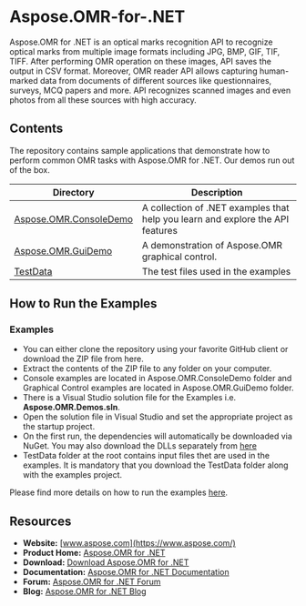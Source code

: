 # Aspose.OMR-for-.NET

Aspose.OMR for .NET is an optical marks recognition API to recognize optical marks from multiple image formats including JPG, BMP, GIF, TIF, TIFF. After performing OMR operation on these images, API saves the output in CSV format. Moreover, OMR reader API allows capturing human-marked data from documents of different sources like questionnaires, surveys, MCQ papers and more. API recognizes scanned images and even photos from all these sources with high accuracy.

## Contents

The repository contains sample applications that demonstrate how to perform common OMR tasks with Aspose.OMR for .NET. Our demos run out of the box.

Directory | Description
--------- | -----------
[Aspose.OMR.ConsoleDemo](Aspose.OMR.ConsoleDemo)  | A collection of .NET examples that help you learn and explore the API features
[Aspose.OMR.GuiDemo](Aspose.OMR.GuiDemo)  | A demonstration of Aspose.OMR graphical control.
[TestData](TestData)  | The test files used in the examples

## How to Run the Examples

### Examples

* You can either clone the repository using your favorite GitHub client or download the ZIP file from here.
* Extract the contents of the ZIP file to any folder on your computer.
* Console examples are located in Aspose.OMR.ConsoleDemo folder and Graphical Control examples are located in Aspose.OMR.GuiDemo folder.
* There is a Visual Studio solution file for the Examples i.e. **Aspose.OMR.Demos.sln**.
* Open the solution file in Visual Studio and set the appropriate project as the startup project.
* On the first run, the dependencies will automatically be downloaded via NuGet. You may also download the DLLs separately from [here](https://downloads.aspose.com/omr/net)
* TestData folder at the root contains input files thet are used in the examples. It is mandatory that you download the TestData folder along with the examples project.

Please find more details on how to run the examples [here](https://docs.aspose.com/display/omrnet/How+to+Run+the+Examples).

## Resources

* **Website:** [www.aspose.com](https://www.aspose.com/)
* **Product Home:** [Aspose.OMR for .NET](https://products.aspose.com/omr/net)
* **Download:** [Download Aspose.OMR for .NET](https://www.nuget.org/packages/Aspose.OMR)
* **Documentation:** [Aspose.OMR for .NET Documentation](https://docs.aspose.com/display/omrnet/Home)
* **Forum:** [Aspose.OMR for .NET Forum](https://forum.aspose.com/c/omr)
* **Blog:** [Aspose.OMR for .NET Blog](https://blog.aspose.com/category/omr/)